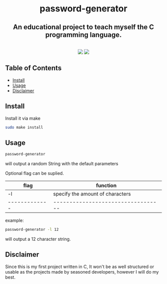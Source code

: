 <h1 align="center">
  password-generator
</h1>
<h2 align="center">
  An educational project to teach myself the C programming language.
</h2>
<p align=center>
  <br>
  <img src="https://img.shields.io/badge/os-linux-brightgreen">
  <img src="https://img.shields.io/badge/os-mac-brightgreen">
</p>

## Table of Contents

- [Install](#Install)
- [Usage](#Usage)
- [Disclaimer](#Disclaimer)

## Install

Install it via make

```sh
sudo make install
```

## Usage

```sh
password-generator
```

will output a random String with the default parameters

Optional flag can be suplied.

| flag          | function                           |
| ------------- | ---------------------------------- |
| -l <amount>   | specify the amount of characters   |
| ------------- | ---------------------------------- |

example:

```sh
password-generator -l 12
```

will output a 12 character string.

## Disclaimer

Since this is my first project written in C,
It won't be as well structured or usable as the projects made by seasoned developers,
however I will do my best.